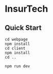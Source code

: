 # InsurTech
## Quick Start
```shell
cd webpage
npm install
cd client
npm install
cd ..

npm run dev
```
